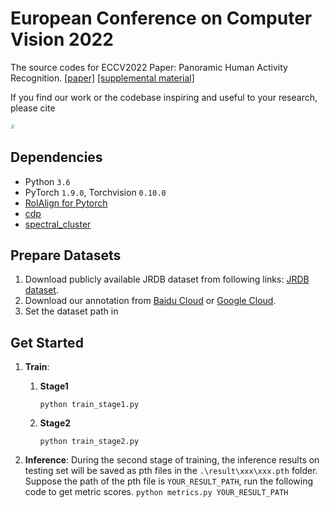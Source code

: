 
# European Conference on Computer Vision 2022

The source codes for ECCV2022 Paper: 
Panoramic Human Activity Recognition. 
[[paper]](x)
[[supplemental material]](x)

If you find our work or the codebase inspiring and useful to your research, please cite
```bibtex
x
```
        


## Dependencies
- Python `3.6`
- PyTorch `1.9.0`, Torchvision `0.10.0`
- [RoIAlign for Pytorch](https://github.com/longcw/RoIAlign.pytorch)
- [cdp]()
- [spectral_cluster]()


## Prepare Datasets

1. Download publicly available JRDB dataset from following links: [JRDB dataset](http://vml.cs.sfu.ca/wp-content/uploads/volleyballdataset/volleyball.zip).
2. Download our annotation from [Baidu Cloud](xxx) or [Google Cloud](xxx).
3. Set the dataset path in 

## Get Started

1. **Train**: 
    1. **Stage1**
        ```
        python train_stage1.py
        ```
       
    2. **Stage2**
        ```
        python train_stage2.py
        ```

2. **Inference**:
    During the second stage of training, the inference results on testing set will be saved as pth files in the `.\result\xxx\xxx.pth` folder. Suppose the path of the pth file is `YOUR_RESULT_PATH`, run the following code to get metric scores.
       ```
       python metrics.py YOUR_RESULT_PATH
       ```